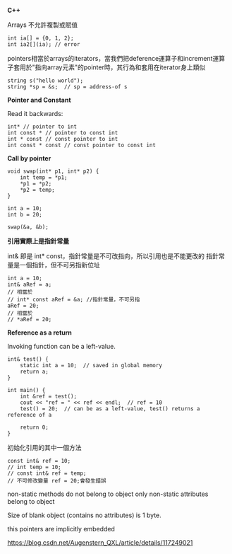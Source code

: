**C++**

Arrays 不允許複製或賦值

    int ia[] = {0, 1, 2};
    int ia2[](ia); // error

pointers相當於arrays的iterators，當我們把deference運算子和increment運算子套用於"指向array元素"的pointer時，其行為和套用在iterator身上類似

    string s("hello world");
    string *sp = &s;  // sp = address-of s
    

**Pointer and Constant**

Read it backwards:

    int* // pointer to int
    int const * // pointer to const int
    int * const // const pointer to int
    int const * const // const pointer to const int


**Call by pointer**

    void swap(int* p1, int* p2) {
        int temp = *p1;
        *p1 = *p2;
        *p2 = temp;
    }
    
    int a = 10;
    int b = 20;
    
    swap(&a, &b);
    

**引用實際上是指針常量**

int& 即是 int* const，指針常量是不可改指向，所以引用也是不能更改的
指針常量是一個指針，但不可另指新位址

    int a = 10;
    int& aRef = a;
    // 相當於
    // int* const aRef = &a; //指針常量，不可另指
    aRef = 20;
    // 相當於
    // *aRef = 20;

    
**Reference as a return**

Invoking function can be a left-value.

    int& test() {
        static int a = 10;  // saved in global memory
        return a;
    }
    
    int main() {
        int &ref = test();
        cout << "ref = " << ref << endl;  // ref = 10
        test() = 20;  // can be as a left-value, test() returns a reference of a
        
        return 0;
    }
    
初始化引用的其中一個方法

    const int& ref = 10;
    // int temp = 10; 
    // const int& ref = temp;
    // 不可修改變量 ref = 20;會發生錯誤
    

non-static methods do not belong to object
only non-static attributes belong to object

Size of blank object (contains no attributes) is 1 byte.

this pointers are implicitly embedded

https://blog.csdn.net/Augenstern_QXL/article/details/117249021

